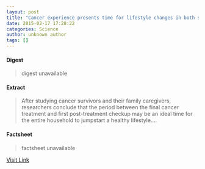 ```yaml
---
layout: post
title: "Cancer experience presents time for lifestyle changes in both survivors and family members"
date: 2015-02-17 17:28:22
categories: Science
author: unknown author
tags: []
---
```



#### Digest
>digest unavailable

#### Extract
>After studying cancer survivors and their family caregivers, researchers conclude that the period between the final cancer treatment and first post-treatment checkup may be an ideal time for the entire household to jumpstart a healthy lifestyle....

#### Factsheet
>factsheet unavailable

[Visit Link](http://feeds.sciencedaily.com/~r/sciencedaily/~3/cq9X08UevX0/150217122822.htm)


